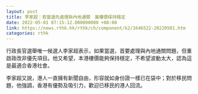 ```yaml
---
layout: post
title: 李家超：若當選先處理與內地通關　冀樓價保持穩定
date: 2022-05-01 07:15:12.000000000 +08:00
link: https://news.rthk.hk/rthk/ch/component/k2/1646522-20220501.htm
categories: rthk
---
```


行政長官選舉唯一候選人李家超表示，如果當選，首要處理與內地通關問題，但重啟政改非優先項目。他又希望，本港樓價能夠保持穩定，不希望波動太大，認為這是最適合香港社會。

李家超又說，港人一直擁有新聞自由，形容就如身份證一樣已在袋中；對於移民問題，他強調，香港有優勢及吸引力，歡迎已移民的港人回流。

